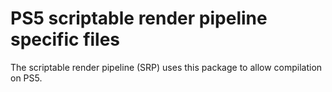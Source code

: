 # PS5 scriptable render pipeline specific files

The scriptable render pipeline (SRP) uses this package to allow compilation on PS5.
